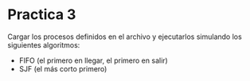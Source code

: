 # Practica 3
Cargar los procesos definidos en el archivo y ejecutarlos simulando los siguientes algoritmos:

- FIFO                (el primero en llegar, el primero en salir)
- SJF                  (el más corto primero) 
